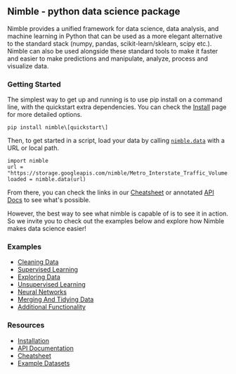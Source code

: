 ## Nimble - python data science package

Nimble provides a unified framework for data science, data analysis, and machine
learning in Python that can be used as a more elegant alternative to the standard
stack (numpy, pandas, scikit-learn/sklearn, scipy etc.). Nimble can also be used
alongside these standard tools to make it faster and easier to make predictions and
manipulate, analyze, process and visualize data.

### Getting Started

The simplest way to get up and running is to use pip install on a command line, with
the quickstart extra dependencies. You can check the [Install](https://www.nimbledata.org/install.html)
page for more detailed options.

```
pip install nimble\[quickstart\]
```

Then, to get started in a script, load your data by calling
[`nimble.data`](https://www.nimbledata.org/docs/generated/nimble.data.html)
with a URL or local path.

```
import nimble
url = "https://storage.googleapis.com/nimble/Metro_Interstate_Traffic_Volume.csv"
loaded = nimble.data(url)
```

From there, you can check the links in our [Cheatsheet](https://www.nimbledata.org/cheatsheet.html)
or annotated [API Docs](https://www.nimbledata.org/docs/index.html)
to see what's possible.

However, the best way to see what nimble is capable of is to see it in action.
So we invite you to check out the examples below and explore how Nimble
makes data science easier!

### Examples

* [Cleaning Data](https://www.nimbledata.org/examples/cleaning_data.html)
* [Supervised Learning](https://www.nimbledata.org/examples/supervised_learning.html)
* [Exploring Data](https://www.nimbledata.org/examples/exploring_data.html)
* [Unsupervised Learning](https://www.nimbledata.org/examples/unsupervised_learning.html)
* [Neural Networks](https://www.nimbledata.org/neural_networks.html)
* [Merging And Tidying Data](https://www.nimbledata.org/examples/merging_and_tidying_data.html)
* [Additional Functionality](https://www.nimbledata.org/examples/additional_functionality.html)

### Resources

* [Installation](https://www.nimbledata.org/install.html)
* [API Documentation](https://www.nimbledata.org/docs/index.html)
* [Cheatsheet](https://www.nimbledata.org/cheatsheet.html)
* [Example Datasets](https://www.nimbledata.org/datasets.html)

